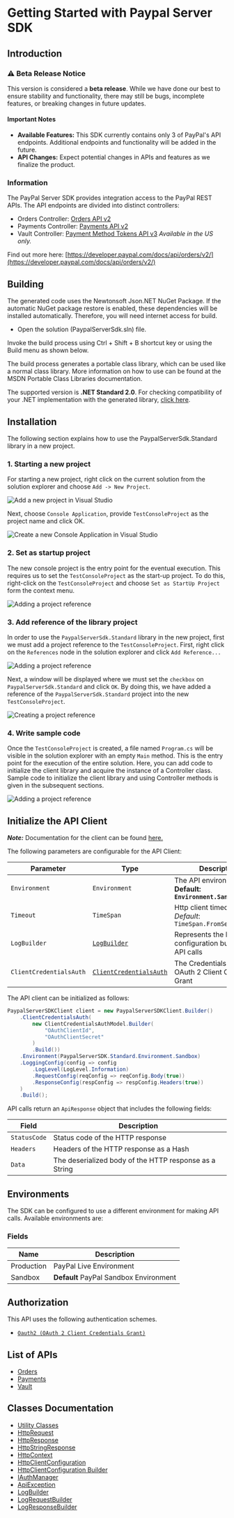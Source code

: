 
# Getting Started with Paypal Server SDK

## Introduction

### ⚠️ Beta Release Notice

This version is considered a **beta release**. While we have done our best to ensure stability and functionality, there may still be bugs, incomplete features, or breaking changes in future updates.

#### Important Notes

- **Available Features:** This SDK currently contains only 3 of PayPal's API endpoints. Additional endpoints and functionality will be added in the future.
- **API Changes:** Expect potential changes in APIs and features as we finalize the product.

### Information

The PayPal Server SDK provides integration access to the PayPal REST APIs. The API endpoints are divided into distinct controllers:

- Orders Controller: <a href="https://developer.paypal.com/docs/api/orders/v2/">Orders API v2</a>
- Payments Controller: <a href="https://developer.paypal.com/docs/api/payments/v2/">Payments API v2</a>
- Vault Controller: <a href="https://developer.paypal.com/docs/api/payment-tokens/v3/">Payment Method Tokens API v3</a> *Available in the US only.*

Find out more here: [https://developer.paypal.com/docs/api/orders/v2/](https://developer.paypal.com/docs/api/orders/v2/)

## Building

The generated code uses the Newtonsoft Json.NET NuGet Package. If the automatic NuGet package restore is enabled, these dependencies will be installed automatically. Therefore, you will need internet access for build.

* Open the solution (PaypalServerSdk.sln) file.

Invoke the build process using Ctrl + Shift + B shortcut key or using the Build menu as shown below.

The build process generates a portable class library, which can be used like a normal class library. More information on how to use can be found at the MSDN Portable Class Libraries documentation.

The supported version is **.NET Standard 2.0**. For checking compatibility of your .NET implementation with the generated library, [click here](https://dotnet.microsoft.com/en-us/platform/dotnet-standard#versions).

## Installation

The following section explains how to use the PaypalServerSdk.Standard library in a new project.

### 1. Starting a new project

For starting a new project, right click on the current solution from the solution explorer and choose `Add -> New Project`.

![Add a new project in Visual Studio](https://apidocs.io/illustration/cs?workspaceFolder=PayPal%20Server%20SDK-CSharp&workspaceName=PaypalServerSdk&projectName=PaypalServerSdk.Standard&rootNamespace=PaypalServerSdk.Standard&step=addProject)

Next, choose `Console Application`, provide `TestConsoleProject` as the project name and click OK.

![Create a new Console Application in Visual Studio](https://apidocs.io/illustration/cs?workspaceFolder=PayPal%20Server%20SDK-CSharp&workspaceName=PaypalServerSdk&projectName=PaypalServerSdk.Standard&rootNamespace=PaypalServerSdk.Standard&step=createProject)

### 2. Set as startup project

The new console project is the entry point for the eventual execution. This requires us to set the `TestConsoleProject` as the start-up project. To do this, right-click on the `TestConsoleProject` and choose `Set as StartUp Project` form the context menu.

![Adding a project reference](https://apidocs.io/illustration/cs?workspaceFolder=PayPal%20Server%20SDK-CSharp&workspaceName=PaypalServerSdk&projectName=PaypalServerSdk.Standard&rootNamespace=PaypalServerSdk.Standard&step=setStartup)

### 3. Add reference of the library project

In order to use the `PaypalServerSdk.Standard` library in the new project, first we must add a project reference to the `TestConsoleProject`. First, right click on the `References` node in the solution explorer and click `Add Reference...`

![Adding a project reference](https://apidocs.io/illustration/cs?workspaceFolder=PayPal%20Server%20SDK-CSharp&workspaceName=PaypalServerSdk&projectName=PaypalServerSdk.Standard&rootNamespace=PaypalServerSdk.Standard&step=addReference)

Next, a window will be displayed where we must set the `checkbox` on `PaypalServerSdk.Standard` and click `OK`. By doing this, we have added a reference of the `PaypalServerSdk.Standard` project into the new `TestConsoleProject`.

![Creating a project reference](https://apidocs.io/illustration/cs?workspaceFolder=PayPal%20Server%20SDK-CSharp&workspaceName=PaypalServerSdk&projectName=PaypalServerSdk.Standard&rootNamespace=PaypalServerSdk.Standard&step=createReference)

### 4. Write sample code

Once the `TestConsoleProject` is created, a file named `Program.cs` will be visible in the solution explorer with an empty `Main` method. This is the entry point for the execution of the entire solution. Here, you can add code to initialize the client library and acquire the instance of a Controller class. Sample code to initialize the client library and using Controller methods is given in the subsequent sections.

![Adding a project reference](https://apidocs.io/illustration/cs?workspaceFolder=PayPal%20Server%20SDK-CSharp&workspaceName=PaypalServerSdk&projectName=PaypalServerSdk.Standard&rootNamespace=PaypalServerSdk.Standard&step=addCode)

## Initialize the API Client

**_Note:_** Documentation for the client can be found [here.](https://www.github.com/paypal/PayPal-Dotnet-Server-SDK/tree/0.5.2/doc/client.md)

The following parameters are configurable for the API Client:

| Parameter | Type | Description |
|  --- | --- | --- |
| `Environment` | `Environment` | The API environment. <br> **Default: `Environment.Sandbox`** |
| `Timeout` | `TimeSpan` | Http client timeout.<br>*Default*: `TimeSpan.FromSeconds(100)` |
| `LogBuilder` | [`LogBuilder`](https://www.github.com/paypal/PayPal-Dotnet-Server-SDK/tree/0.5.2/doc/log-builder.md) | Represents the logging configuration builder for API calls |
| `ClientCredentialsAuth` | [`ClientCredentialsAuth`](https://www.github.com/paypal/PayPal-Dotnet-Server-SDK/tree/0.5.2/doc/auth/oauth-2-client-credentials-grant.md) | The Credentials Setter for OAuth 2 Client Credentials Grant |

The API client can be initialized as follows:

```csharp
PaypalServerSDKClient client = new PaypalServerSDKClient.Builder()
    .ClientCredentialsAuth(
        new ClientCredentialsAuthModel.Builder(
            "OAuthClientId",
            "OAuthClientSecret"
        )
        .Build())
    .Environment(PaypalServerSDK.Standard.Environment.Sandbox)
    .LoggingConfig(config => config
        .LogLevel(LogLevel.Information)
        .RequestConfig(reqConfig => reqConfig.Body(true))
        .ResponseConfig(respConfig => respConfig.Headers(true))
    )
    .Build();
```

API calls return an `ApiResponse` object that includes the following fields:

| Field | Description |
|  --- | --- |
| `StatusCode` | Status code of the HTTP response |
| `Headers` | Headers of the HTTP response as a Hash |
| `Data` | The deserialized body of the HTTP response as a String |

## Environments

The SDK can be configured to use a different environment for making API calls. Available environments are:

### Fields

| Name | Description |
|  --- | --- |
| Production | PayPal Live Environment |
| Sandbox | **Default** PayPal Sandbox Environment |

## Authorization

This API uses the following authentication schemes.

* [`Oauth2 (OAuth 2 Client Credentials Grant)`](https://www.github.com/paypal/PayPal-Dotnet-Server-SDK/tree/0.5.2/doc/auth/oauth-2-client-credentials-grant.md)

## List of APIs

* [Orders](https://www.github.com/paypal/PayPal-Dotnet-Server-SDK/tree/0.5.2/doc/controllers/orders.md)
* [Payments](https://www.github.com/paypal/PayPal-Dotnet-Server-SDK/tree/0.5.2/doc/controllers/payments.md)
* [Vault](https://www.github.com/paypal/PayPal-Dotnet-Server-SDK/tree/0.5.2/doc/controllers/vault.md)

## Classes Documentation

* [Utility Classes](https://www.github.com/paypal/PayPal-Dotnet-Server-SDK/tree/0.5.2/doc/utility-classes.md)
* [HttpRequest](https://www.github.com/paypal/PayPal-Dotnet-Server-SDK/tree/0.5.2/doc/http-request.md)
* [HttpResponse](https://www.github.com/paypal/PayPal-Dotnet-Server-SDK/tree/0.5.2/doc/http-response.md)
* [HttpStringResponse](https://www.github.com/paypal/PayPal-Dotnet-Server-SDK/tree/0.5.2/doc/http-string-response.md)
* [HttpContext](https://www.github.com/paypal/PayPal-Dotnet-Server-SDK/tree/0.5.2/doc/http-context.md)
* [HttpClientConfiguration](https://www.github.com/paypal/PayPal-Dotnet-Server-SDK/tree/0.5.2/doc/http-client-configuration.md)
* [HttpClientConfiguration Builder](https://www.github.com/paypal/PayPal-Dotnet-Server-SDK/tree/0.5.2/doc/http-client-configuration-builder.md)
* [IAuthManager](https://www.github.com/paypal/PayPal-Dotnet-Server-SDK/tree/0.5.2/doc/i-auth-manager.md)
* [ApiException](https://www.github.com/paypal/PayPal-Dotnet-Server-SDK/tree/0.5.2/doc/api-exception.md)
* [LogBuilder](https://www.github.com/paypal/PayPal-Dotnet-Server-SDK/tree/0.5.2/doc/log-builder.md)
* [LogRequestBuilder](https://www.github.com/paypal/PayPal-Dotnet-Server-SDK/tree/0.5.2/doc/log-request-builder.md)
* [LogResponseBuilder](https://www.github.com/paypal/PayPal-Dotnet-Server-SDK/tree/0.5.2/doc/log-response-builder.md)

